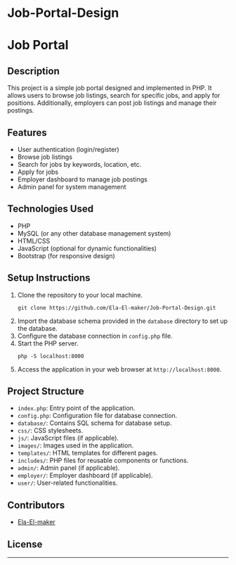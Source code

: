 ﻿# Job-Portal-Design
# Job Portal

## Description
This project is a simple job portal designed and implemented in PHP. It allows users to browse job listings, search for specific jobs, and apply for positions. Additionally, employers can post job listings and manage their postings.

## Features
- User authentication (login/register)
- Browse job listings
- Search for jobs by keywords, location, etc.
- Apply for jobs
- Employer dashboard to manage job postings
- Admin panel for system management

## Technologies Used
- PHP
- MySQL (or any other database management system)
- HTML/CSS
- JavaScript (optional for dynamic functionalities)
- Bootstrap (for responsive design)

## Setup Instructions
1. Clone the repository to your local machine.
   ```
   git clone https://github.com/Ela-El-maker/Job-Portal-Design.git
   ```
2. Import the database schema provided in the `database` directory to set up the database.
3. Configure the database connection in `config.php` file.
4. Start the PHP server.
   ```
   php -S localhost:8000
   ```
5. Access the application in your web browser at `http://localhost:8000`.

## Project Structure
- `index.php`: Entry point of the application.
- `config.php`: Configuration file for database connection.
- `database/`: Contains SQL schema for database setup.
- `css/`: CSS stylesheets.
- `js/`: JavaScript files (if applicable).
- `images/`: Images used in the application.
- `templates/`: HTML templates for different pages.
- `includes/`: PHP files for reusable components or functions.
- `admin/`: Admin panel (if applicable).
- `employer/`: Employer dashboard (if applicable).
- `user/`: User-related functionalities.

## Contributors
- [Ela-El-maker](https://github.com/your-github-username)


## License
---
